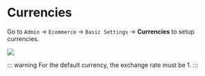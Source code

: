 # Currencies

Go to `Admin` -> `Ecommerce` -> `Basic Settings` -> **Currencies** to setup currencies.

![](../images/currencies.png)

::: warning
For the default currency, the exchange rate must be 1.
:::